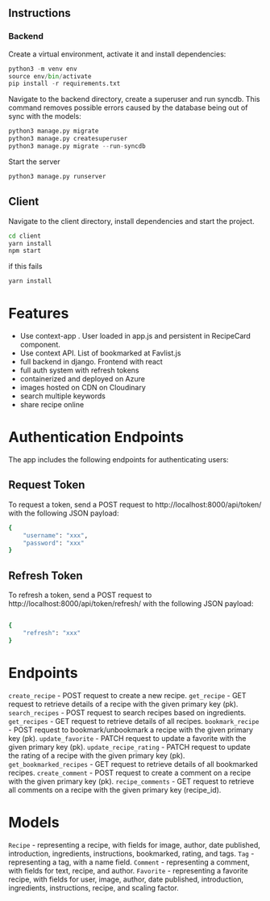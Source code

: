 ## Instructions

### Backend

Create a virtual environment, activate it and install dependencies:

```python
python3 -m venv env
source env/bin/activate
pip install -r requirements.txt
```

Navigate to the backend directory, create a superuser and run syncdb. This command removes possible errors caused by the database being out of sync with the models:

```python
python3 manage.py migrate
python3 manage.py createsuperuser
python3 manage.py migrate --run-syncdb
```
Start the server

```python
python3 manage.py runserver
```

## Client

Navigate to the client directory, install dependencies and start the project.

```bash
cd client
yarn install
npm start
```

if this fails

```bash
yarn install
```

# Features

- Use context-app . User loaded in app.js and persistent in RecipeCard component.
- Use context API. List of bookmarked at Favlist.js
- full backend in django. Frontend with react
- full auth system with refresh tokens
- containerized and deployed on Azure
- images hosted on CDN on Cloudinary
- search multiple keywords
- share recipe online

# Authentication Endpoints
The app includes the following endpoints for authenticating users:

## Request Token
To request a token, send a POST request to http://localhost:8000/api/token/ with the following JSON payload:

```bash
{
    "username": "xxx",
    "password": "xxx"
}

```
## Refresh Token

To refresh a token, send a POST request to http://localhost:8000/api/token/refresh/ with the following JSON payload:

```bash

{
    "refresh": "xxx"
}
```

# Endpoints

`create_recipe` - POST request to create a new recipe.
`get_recipe` - GET request to retrieve details of a recipe with the given primary key (pk).
`search_recipes` - POST request to search recipes based on ingredients.
`get_recipes` - GET request to retrieve details of all recipes.
`bookmark_recipe` - POST request to bookmark/unbookmark a recipe with the given primary key (pk).
`update_favorite` - PATCH request to update a favorite with the given primary key (pk).
`update_recipe_rating` - PATCH request to update the rating of a recipe with the given primary key (pk).
`get_bookmarked_recipes` - GET request to retrieve details of all bookmarked recipes.
`create_comment` - POST request to create a comment on a recipe with the given primary key (pk).
`recipe_comments` - GET request to retrieve all comments on a recipe with the given primary key (recipe_id).

# Models

`Recipe` - representing a recipe, with fields for image, author, date published, introduction, ingredients, instructions, bookmarked, rating, and tags.
`Tag` - representing a tag, with a name field.
`Comment` - representing a comment, with fields for text, recipe, and author.
`Favorite` - representing a favorite recipe, with fields for user, image, author, date published, introduction, ingredients, instructions, recipe, and scaling factor.

